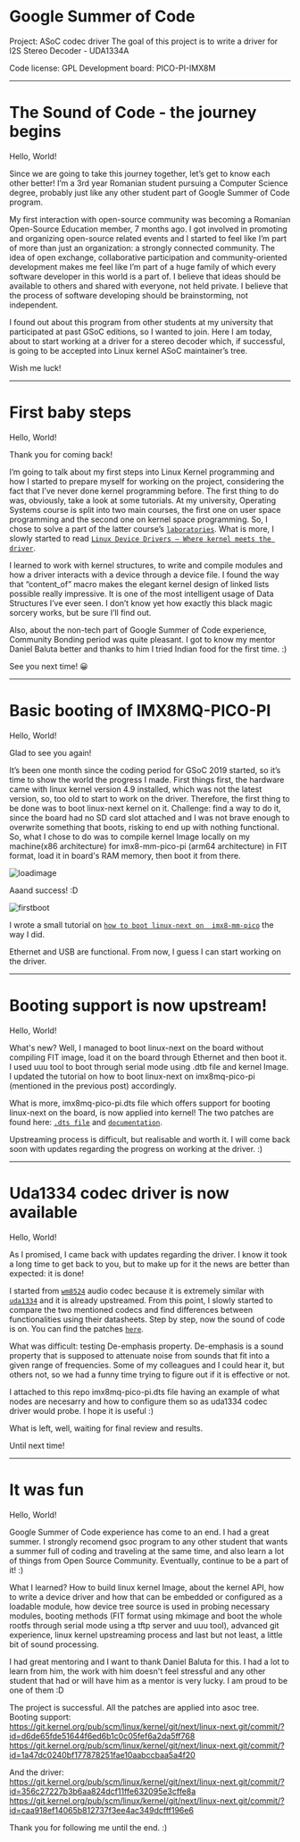 Google Summer of Code
================================================

Project: ASoC codec driver
The goal of this project is to write a driver for I2S Stereo Decoder - UDA1334A

Code license: GPL
Development board: PICO-PI-IMX8M

--------------------------------------------------------------------------------

# The Sound of Code - the journey begins

Hello, World!

Since we are going to take this journey together, let’s get to know each other
better! I’m a 3rd year Romanian student pursuing a Computer Science degree,
probably just like any other student part of Google Summer of Code program.

My first interaction with open-source community was becoming a Romanian
Open-Source Education member, 7 months ago. I got involved in promoting and
organizing open-source related events and I started to feel like I’m part of
more than just an organization: a strongly connected community. The idea of
open exchange, collaborative participation and community-oriented development
makes me feel like I’m part of a huge family of which every software developer
in this world is a part of. I believe that ideas should be available to others
and shared with everyone, not held private. I believe that the process of
software developing should be brainstorming, not independent.

I found out about this program from other students at my university that
participated at past GSoC editions, so I wanted to join. Here I am today, about
to start working at a driver for a stereo decoder which, if successful, is
going to be accepted into Linux kernel ASoC maintainer’s tree.

Wish me luck!

--------------------------------------------------------------------------------

# First baby steps

Hello, World!

Thank you for coming back!

I’m going to talk about my first steps into Linux Kernel programming and how
I started to prepare myself for working on the project, considering the fact
that I’ve never done kernel programming before. The first thing to do was,
obviously, take a look at some tutorials. At my university, Operating Systems
course is split into two main courses, the first one on user space programming
and the second one on kernel space programming. So, I chose to solve a part of
the latter course’s
[`laboratories`](https://linux-kernel-labs.github.io/master/labs/introduction.html). What is more, I slowly started to read [`Linux Device Drivers – Where
kernel meets the driver`](https://www.oreilly.com/openbook/linuxdrive3/book/).

I learned to work with kernel structures, to write and compile modules and how
a driver interacts with a device through a device file. I found the way that
“content_of” macro makes the elegant kernel design of linked lists possible
really impressive. It is one of the most intelligent usage of Data Structures
I’ve ever seen. I don’t know yet how exactly this black magic sorcery works,
but be sure I’ll find out.

Also, about the non-tech part of Google Summer of Code experience, Community
Bonding period was quite pleasant. I got to know my mentor Daniel Baluta better
and thanks to him I tried Indian food for the first time. :)

See you next time! 😀

--------------------------------------------------------------------------------

# Basic booting of IMX8MQ-PICO-PI

Hello, World!

Glad to see you again!

It’s been one month since the coding period for GSoC 2019 started, so it’s time
to show the world the progress I made. First things first, the hardware came
with linux kernel version 4.9 installed, which was not the latest version, so,
too old to start to work on the driver. Therefore, the first thing to be done
was to boot linux-next kernel on it. Challenge: find a way to do it, since the
board had no SD card slot attached and I was not brave enough to overwrite
something that boots, risking to end up with nothing functional. So, what I
chose to do was to compile kernel Image locally on my machine(x86 architecture)
for imx8-mm-pico-pi (arm64 architecture) in FIT format, load it in board's RAM
memory, then boot it from there.

![loadimage](https://github.com/andramaria1997/gsoc/blob/master/images/loadimage.png)

Aaand success! :D

![firstboot](https://github.com/andramaria1997/gsoc/blob/master/images/firstboot.png)

I wrote a small tutorial on [`how to boot linux-next on 
imx8-mm-pico`](https://github.com/andramaria1997/gsoc/blob/master/boot-linux-next.md)
the way I did.

Ethernet and USB are functional. From now, I guess I can start working on the
driver.

--------------------------------------------------------------------------------

# Booting support is now upstream!

Hello, World!

What's new? Well, I managed to boot linux-next on the board without compiling
FIT image, load it on the board through Ethernet and then boot it. I used uuu
tool to boot through serial mode using .dtb file and kernel Image. I updated
the tutorial on how to boot linux-next on imx8mq-pico-pi (mentioned in the
previous post) accordingly.

What is more, imx8mq-pico-pi.dts file which offers support for booting
linux-next on the board, is now applied into kernel! The two patches are found here: [`.dts file`](https://git.kernel.org/pub/scm/linux/kernel/git/shawnguo/linux.git/commit/?h=for-next&id=356c27227b3b6aa824dcf11ffe632095e3cffe8a) and [`documentation`](https://git.kernel.org/pub/scm/linux/kernel/git/shawnguo/linux.git/commit/?h=for-next&id=1a47dc0240bf177878251fae10aabccbaa5a4f20).

Upstreaming process is difficult, but realisable and worth it. I will come back
soon with updates regarding the progress on working at the driver. :)

--------------------------------------------------------------------------------

# Uda1334 codec driver is now available

Hello, World!

As I promised, I came back with updates regarding the driver. I know it took
a long time to get back to you, but to make up for it the news are better than
expected: it is done!

I started from [`wm8524`](https://statics.cirrus.com/pubs/proDatasheet/WM8524_v4.1.pdf) audio codec because it is extremely similar with [`uda1334`](https://www.nxp.com/docs/en/data-sheet/UDA1334ATS.pdf)
and it is already upstreamed. From this point, I slowly started to compare the
two mentioned codecs and find differences between functionalities using their
datasheets. Step by step, now the sound of code is on. You can find the patches
[`here`](https://lkml.org/lkml/2019/7/31/381).

What was difficult: testing De-emphasis property. De-emphasis is a sound property
that is supposed to attenuate noise from sounds that fit into a given range of
frequencies. Some of my colleagues and I could hear it, but others not, so we
had a funny time trying to figure out if it is effective or not.

I attached to this repo imx8mq-pico-pi.dts file having an example of what nodes
are necesarry and how to configure them so as uda1334 codec driver would probe.
I hope it is useful :)

What is left, well, waiting for final review and results.

Until next time!

--------------------------------------------------------------------------------

# It was fun

Hello, World!

Google Summer of Code experience has come to an end. I had a great summer.
I strongly recomend gsoc program to any other student that wants a summer full
of coding and traveling at the same time, and also learn a lot of things from
Open Source Community. Eventually, continue to be a part of it! :)

What I learned? How to build linux kernel Image, about the kernel API, how to
write a device driver and how that can be embedded or configured as a loadable
module, how device tree source is used in probing necessary modules, booting
methods (FIT format using mkimage and boot the whole rootfs through serial mode
using a tftp server and uuu tool), advanced git experience, linux kernel
upstreaming process and last but not least, a little bit of sound processing.

I had great mentoring and I want to thank Daniel Baluta for this. I had a lot
to learn from him, the work with him doesn't feel stressful and any other
student that had or will have him as a mentor is very lucky. I am proud to be
one of them :D

The project is successful. All the patches are applied into asoc tree.  
Booting support:  
https://git.kernel.org/pub/scm/linux/kernel/git/next/linux-next.git/commit/?id=d6de65fde51644f6ed6b1c0c05fef6a2da5ff768  
https://git.kernel.org/pub/scm/linux/kernel/git/next/linux-next.git/commit/?id=1a47dc0240bf177878251fae10aabccbaa5a4f20

And the driver:  
https://git.kernel.org/pub/scm/linux/kernel/git/next/linux-next.git/commit/?id=356c27227b3b6aa824dcf11ffe632095e3cffe8a  
https://git.kernel.org/pub/scm/linux/kernel/git/next/linux-next.git/commit/?id=caa918ef14065b812737f3ee4ac349dcfff196e6

Thank you for following me until the end. :)

